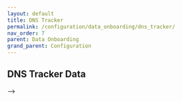 ```yaml
---
layout: default
title: DNS Tracker
permalink: /configuration/data_onboarding/dns_tracker/
nav_order: 7
parent: Data Onboarding
grand_parent: Configuration
---
```


## **DNS Tracker Data**

--> <TODO Vatsal>